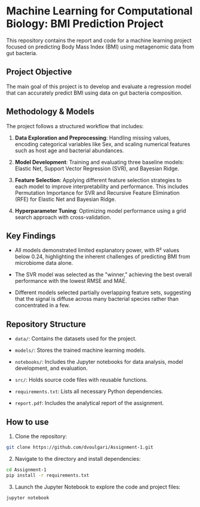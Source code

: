 # Machine Learning for Computational Biology: BMI Prediction Project
This repository contains the report and code for a machine learning project focused on predicting Body Mass Index (BMI) using metagenomic data from gut bacteria.

## Project Objective
The main goal of this project is to develop and evaluate a regression model that can accurately predict BMI using data on gut bacteria composition.

## Methodology & Models
The project follows a structured workflow that includes:

1) **Data Exploration and Preprocessing**: Handling missing values, encoding categorical variables like Sex, and scaling numerical features such as host age and bacterial abundances.

2) **Model Development**: Training and evaluating three baseline models: Elastic Net, Support Vector Regression (SVR), and Bayesian Ridge.

3) **Feature Selection**: Applying different feature selection strategies to each model to improve interpretability and performance. This includes Permutation Importance for SVR and Recursive Feature Elimination (RFE) for Elastic Net and Bayesian Ridge.

4) **Hyperparameter Tuning**: Optimizing model performance using a grid search approach with cross-validation.


## Key Findings
- All models demonstrated limited explanatory power, with R² values below 0.24, highlighting the inherent challenges of predicting BMI from microbiome data alone.

- The SVR model was selected as the "winner," achieving the best overall performance with the lowest RMSE and MAE.

- Different models selected partially overlapping feature sets, suggesting that the signal is diffuse across many bacterial species rather than concentrated in a few.


## Repository Structure
- `data/`: Contains the datasets used for the project.

- `models/`: Stores the trained machine learning models.

- `notebooks/`: Includes the Jupyter notebooks for data analysis, model development, and evaluation.

- `src/`: Holds source code files with reusable functions.

- `requirements.txt`: Lists all necessary Python dependencies.

- `report.pdf`: Includes the analytical report of the assignment.

## How to use

1) Clone the repository:
```bash
git clone https://github.com/dvoulgari/Assignment-1.git
```

2) Navigate to the directory and install dependencies:
```bash
cd Assignment-1
pip install -r requirements.txt
```

3) Launch the Jupyter Notebook to explore the code and project files:
```bash
jupyter notebook
```
